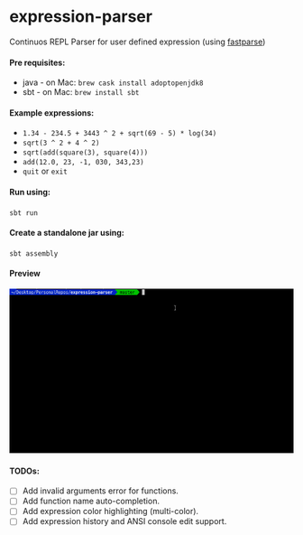 # expression-parser
Continuos REPL Parser for user defined expression (using [fastparse](http://www.lihaoyi.com/fastparse/))

#### Pre requisites:
* java - on Mac: `brew cask install adoptopenjdk8`
* sbt - on Mac: `brew install sbt`

#### Example expressions:
* `1.34 - 234.5 + 3443 ^ 2 + sqrt(69 - 5) * log(34)`
* `sqrt(3 ^ 2 + 4 ^ 2)`
* `sqrt(add(square(3), square(4)))`
* `add(12.0, 23, -1, 030, 343,23)`
* `quit` or `exit`

#### Run using:
`sbt run`

#### Create a standalone jar using:
`sbt assembly`

#### Preview
![demo](demo/expr-par-demo.gif)

#### TODOs:
- [ ] Add invalid arguments error for functions.
- [ ] Add function name auto-completion.
- [ ] Add expression color highlighting (multi-color).
- [ ] Add expression history and ANSI console edit support.
